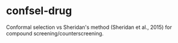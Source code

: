 # confsel-drug

Conformal selection vs Sheridan's method (Sheridan et al., 2015) for compound screening/counterscreening.